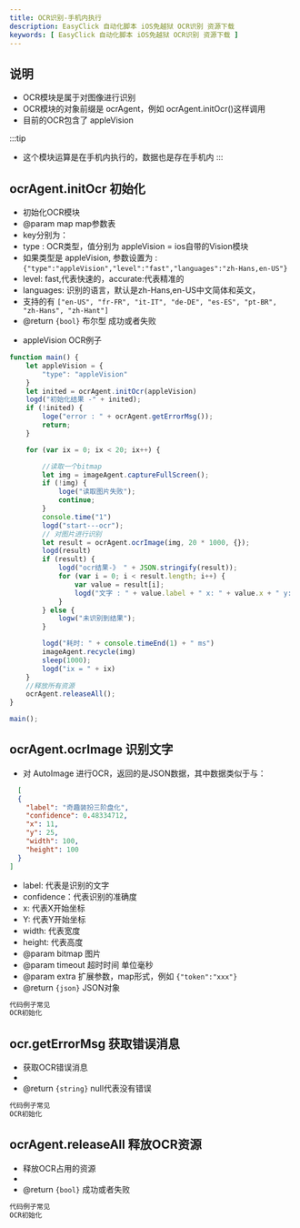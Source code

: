 ```yaml
---
title: OCR识别-手机内执行
description: EasyClick 自动化脚本 iOS免越狱 OCR识别 资源下载
keywords: [ EasyClick 自动化脚本 iOS免越狱 OCR识别 资源下载 ]
---
```


## 说明

- OCR模块是属于对图像进行识别
- OCR模块的对象前缀是 ocrAgent，例如 ocrAgent.initOcr()这样调用
- 目前的OCR包含了 appleVision

:::tip

- 这个模块运算是在手机内执行的，数据也是存在手机内
  :::

## ocrAgent.initOcr 初始化

* 初始化OCR模块
* @param map map参数表
* key分别为：
* type : OCR类型，值分别为 appleVision = ios自带的Vision模块
* 如果类型是 appleVision, 参数设置为 : ```{"type":"appleVision","level":"fast","languages":"zh-Hans,en-US"}```<br/>
* level: fast,代表快速的，accurate:代表精准的
* languages: 识别的语言，默认是zh-Hans,en-US中文简体和英文，
* 支持的有 ```["en-US", "fr-FR", "it-IT", "de-DE", "es-ES", "pt-BR", "zh-Hans", "zh-Hant"]```
* @return `{bool}` 布尔型 成功或者失败

- appleVision OCR例子

```javascript showLineNumbers
function main() {
    let appleVision = {
        "type": "appleVision"
    }
    let inited = ocrAgent.initOcr(appleVision)
    logd("初始化结果 -" + inited);
    if (!inited) {
        loge("error : " + ocrAgent.getErrorMsg());
        return;
    }

    for (var ix = 0; ix < 20; ix++) {

        //读取一个bitmap
        let img = imageAgent.captureFullScreen();
        if (!img) {
            loge("读取图片失败");
            continue;
        }
        console.time("1")
        logd("start---ocr");
        // 对图片进行识别
        let result = ocrAgent.ocrImage(img, 20 * 1000, {});
        logd(result)
        if (result) {
            logd("ocr结果-》 " + JSON.stringify(result));
            for (var i = 0; i < result.length; i++) {
                var value = result[i];
                logd("文字 : " + value.label + " x: " + value.x + " y: " + value.y + " width: " + value.width + " height: " + value.height);
            }
        } else {
            logw("未识别到结果");
        }

        logd("耗时: " + console.timeEnd(1) + " ms")
        imageAgent.recycle(img)
        sleep(1000);
        logd("ix = " + ix)
    }
    //释放所有资源
    ocrAgent.releaseAll();
}

main();
```

## ocrAgent.ocrImage 识别文字

* 对 AutoImage 进行OCR，返回的是JSON数据，其中数据类似于与：

```json showLineNumbers
  [
  {
    "label": "奇趣装扮三阶盘化",
    "confidence": 0.48334712,
    "x": 11,
    "y": 25,
    "width": 100,
    "height": 100
  }
]
```

* label: 代表是识别的文字
* confidence：代表识别的准确度
* x: 代表X开始坐标
* Y: 代表Y开始坐标
* width: 代表宽度
* height: 代表高度
* @param bitmap 图片
* @param timeout 超时时间 单位毫秒
* @param extra 扩展参数，map形式，例如 ```{"token":"xxx"}```
* @return `{json}` JSON对象

```javascript showLineNumbers
代码例子常见
OCR初始化
```

## ocr.getErrorMsg 获取错误消息

* 获取OCR错误消息
*
* @return `{string}` null代表没有错误

```javascript showLineNumbers
代码例子常见
OCR初始化
```

## ocrAgent.releaseAll 释放OCR资源

* 释放OCR占用的资源
*
* @return `{bool}` 成功或者失败

```javascript showLineNumbers
代码例子常见
OCR初始化
```

